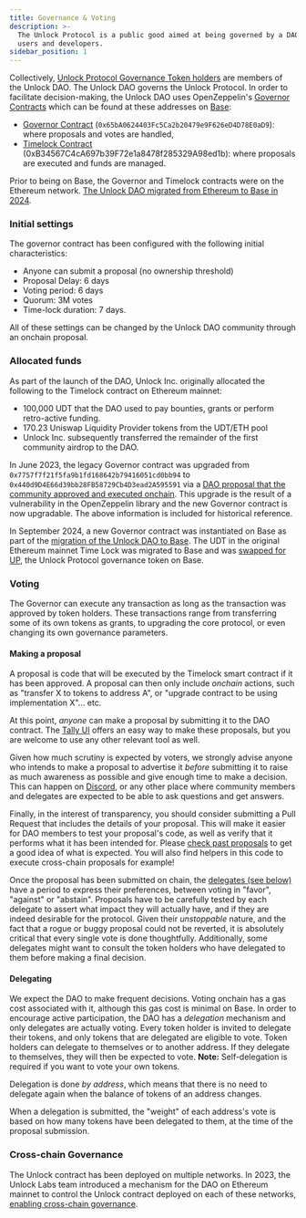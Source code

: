 ```yaml
---
title: Governance & Voting
description: >-
  The Unlock Protocol is a public good aimed at being governed by a DAO of its
  users and developers.
sidebar_position: 1
---
```


Collectively, [Unlock Protocol Governance Token holders](https://docs.unlock-protocol.com/governance/unlock-dao-tokens) are members of the Unlock DAO. The Unlock DAO governs the Unlock Protocol. In order to facilitate decision-making, the Unlock DAO uses OpenZeppelin's [Governor Contracts](https://blog.openzeppelin.com/governor-smart-contract/) which can be found at these addresses on [Base](https://base.org):

* [Governor Contract](https://basescan.org/address/0x65bA0624403Fc5Ca2b20479e9F626eD4D78E0aD9) (`0x65bA0624403Fc5Ca2b20479e9F626eD4D78E0aD9`): where proposals and votes are handled,  
* [Timelock Contract](https://basescan.org/address/0xB34567C4cA697b39F72e1a8478f285329A98ed1b) (0xB34567C4cA697b39F72e1a8478f285329A98ed1b): where proposals are executed and funds are managed.

Prior to being on Base, the Governor and Timelock contracts were on the Ethereum network. [The Unlock DAO migrated from Ethereum to Base in 2024](https://paragraph.xyz/@unlockprotocol/up-dao-migration-complete).

### Initial settings

The governor contract has been configured with the following initial characteristics:

* Anyone can submit a proposal (no ownership threshold)  
* Proposal Delay: 6 days  
* Voting period: 6 days  
* Quorum: 3M votes  
* Time-lock duration: 7 days.

All of these settings can be changed by the Unlock DAO community through an onchain proposal.

### Allocated funds

As part of the launch of the DAO, Unlock Inc. originally allocated the following to the Timelock contract on Ethereum mainnet:

* 100,000 UDT that the DAO used to pay bounties, grants or perform retro-active funding.  
* 170.23 Uniswap Liquidity Provider tokens from the UDT/ETH pool  
* Unlock Inc. subsequently transferred the remainder of the first community airdrop to the DAO.

In June 2023, the legacy Governor contract was upgraded from `0x7757f7f21f5fa9b1fd168642b79416051cd0bb94` to `0x440d9D4E66d39bb28FB58729Cb4D3ead2A595591` via a [DAO proposal that the community approved and executed onchain](https://www.tally.xyz/gov/unlock-old/proposal/36208249270120864100503453462134662510103434369621143761091232235939585571890). This upgrade is the result of a vulnerability in the OpenZeppelin library and the new Governor contract is now upgradable. The above information is included for historical reference.

In September 2024, a new Governor contract was instantiated on Base as part of the [migration of the Unlock DAO to Base](https://paragraph.xyz/@unlockprotocol/up-dao-migration-complete). The UDT in the original Ethereum mainnet Time Lock was migrated to Base and was [swapped for UP](https://www.tally.xyz/gov/unlock-protocol/proposal/63269785253077722766136849401328655272413685934436217551731159324075983360350), the Unlock Protocol governance token on Base. 

### Voting

The Governor can execute any transaction as long as the transaction was approved by token holders. These transactions range from transferring some of its own tokens as grants, to upgrading the core protocol, or even changing its own governance parameters.

#### Making a proposal

A proposal is code that will be executed by the Timelock smart contract if it has been approved. A proposal can then only include *onchain* actions, such as "transfer X to tokens to address A", or "upgrade contract to be using implementation X"... etc.

At this point, *anyone* can make a proposal by submitting it to the DAO contract. The [Tally UI](https://www.tally.xyz/gov/unlock-protocol) offers an easy way to make these proposals, but you are welcome to use any other relevant tool as well.

Given how much scrutiny is expected by voters, we strongly advise anyone who intends to make a proposal to advertise it *before* submitting it to raise as much awareness as possible and give enough time to make a decision. This can happen on [Discord](https://discord.unlock-protocol.com/), or any other place where community members and delegates are expected to be able to ask questions and get answers.

Finally, in the interest of transparency, you should consider submitting a Pull Request that includes the details of your proposal. This will make it easier for DAO members to test your proposal's code, as well as verify that it performs what it has been intended for. Please [check past proposals](https://github.com/unlock-protocol/unlock/tree/master/governance/proposals) to get a good idea of what is expected. You will also find helpers in this code to execute cross-chain proposals for example\!

Once the proposal has been submitted on chain, the [delegates (see below)](https://docs.unlock-protocol.com/governance/unlock-dao/#delegating) have a period to express their preferences, between voting in "favor", "against" or "abstain". Proposals have to be carefully tested by each delegate to assert what impact they will actually have, and if they are indeed desirable for the protocol. Given their *unstoppable* nature, and the fact that a rogue or buggy proposal could not be reverted, it is absolutely critical that every single vote is done thoughtfully. Additionally, some delegates might want to consult the token holders who have delegated to them before making a final decision.

#### Delegating

We expect the DAO to make frequent decisions. Voting onchain has a gas cost associated with it, although this gas cost is minimal on Base. In order to encourage active participation, the DAO has a *delegation* mechanism and only delegates are actually voting. Every token holder is invited to delegate their tokens, and only tokens that are delegated are eligible to vote. Token holders can delegate to themselves or to another address. If they delegate to themselves, they will then be expected to vote. **Note:** Self-delegation is required if you want to vote your own tokens.

Delegation is done *by address*, which means that there is no need to delegate again when the balance of tokens of an address changes.

When a delegation is submitted, the "weight" of each address's vote is based on how many tokens have been delegated to them, at the time of the proposal submission.

### Cross-chain Governance

The Unlock contract has been deployed on multiple networks. In 2023, the Unlock Labs team introduced a mechanism for the DAO on Ethereum mainnet to control the Unlock contract deployed on each of these networks, [enabling cross-chain governance](https://docs.unlock-protocol.com/governance/unlock-dao/cross-chain-governance). 
